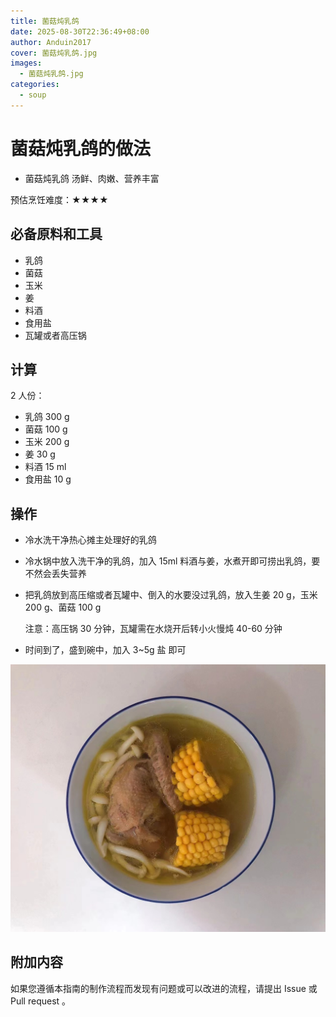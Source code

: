 ```yaml
---
title: 菌菇炖乳鸽
date: 2025-08-30T22:36:49+08:00
author: Anduin2017
cover: 菌菇炖乳鸽.jpg
images:
  - 菌菇炖乳鸽.jpg
categories:
  - soup
---
```


# 菌菇炖乳鸽的做法

- 菌菇炖乳鸽 汤鲜、肉嫩、营养丰富

预估烹饪难度：★★★★

## 必备原料和工具

* 乳鸽
* 菌菇
* 玉米
* 姜
* 料酒
* 食用盐
* 瓦罐或者高压锅

## 计算

2 人份：

* 乳鸽 300 g
* 菌菇 100 g
* 玉米 200 g
* 姜  30 g
* 料酒 15 ml
* 食用盐 10 g

## 操作

* 冷水洗干净热心摊主处理好的乳鸽
* 冷水锅中放入洗干净的乳鸽，加入 15ml 料酒与姜，水煮开即可捞出乳鸽，要不然会丢失营养
* 把乳鸽放到高压缩或者瓦罐中、倒入的水要没过乳鸽，放入生姜 20 g，玉米 200 g、菌菇 100 g

  注意：高压锅 30 分钟，瓦罐需在水烧开后转小火慢炖 40-60 分钟
* 时间到了，盛到碗中，加入 3~5g 盐 即可

![示例菜成品](./菌菇炖乳鸽.jpg)

## 附加内容

如果您遵循本指南的制作流程而发现有问题或可以改进的流程，请提出 Issue 或 Pull request 。

